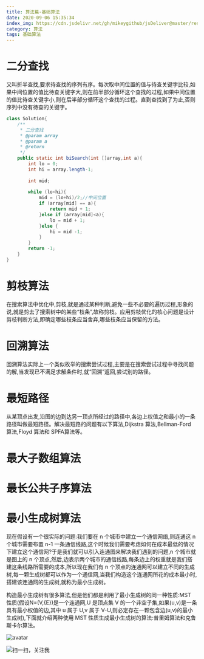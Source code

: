 ```yaml
---
title: 算法篇-基础算法
date: 2020-09-06 15:35:34
index_img: https://cdn.jsdelivr.net/gh/mikeygithub/jsDeliver@master/resource/img/jcsf.png
category: 算法
tags: 基础算法
---
```


# 二分查找

又叫折半查找,要求待查找的序列有序。每次取中间位置的值与待查关键字比较,如果中间位置的值比待查关键字大,则在前半部分循环这个查找的过程,如果中间位置的值比待查关键字小,则在后半部分循环这个查找的过程。直到查找到了为止,否则序列中没有待查的关键字。

````java
class Solution{
    /**
     * 二分查找
     * @param array
     * @param a
     * @return
     */
    public static int biSearch(int []array,int a){
        int lo = 0;
        int hi = array.length-1;
        
        int mid;
        
        while (lo<hi){
            mid = (lo+hi)/2;//中间位置
            if (array[mid] == a){
                return mid + 1;
            }else if (array[mid]<a){
                lo = mid + 1;
            }else {
                hi = mid -1;
            }
        }
        return -1;
    }
}
````


# 剪枝算法

在搜索算法中优化中,剪枝,就是通过某种判断,避免一些不必要的遍历过程,形象的说,就是剪去了搜索树中的某些“枝条”,故称剪枝。应用剪枝优化的核心问题是设计剪枝判断方法,即确定哪些枝条应当舍弃,哪些枝条应当保留的方法。

# 回溯算法

回溯算法实际上一个类似枚举的搜索尝试过程,主要是在搜索尝试过程中寻找问题的解,当发现已不满足求解条件时,就“回溯”返回,尝试别的路径。

# 最短路径

从某顶点出发,沿图的边到达另一顶点所经过的路径中,各边上权值之和最小的一条路径叫做最短路径。解决最短路的问题有以下算法,Dijkstra 算法,Bellman-Ford 算法,Floyd 算法和 SPFA算法等。

# 最大子数组算法

# 最长公共子序算法

# 最小生成树算法

现在假设有一个很实际的问题:我们要在 n 个城市中建立一个通信网络,则连通这 n 个城市需要布置 n-1 一条通信线路,这个时候我们需要考虑如何在成本最低的情况下建立这个通信网?于是我们就可以引入连通图来解决我们遇到的问题,n 个城市就是图上的 n 个顶点,然后,边表示两个城市的通信线路,每条边上的权重就是我们搭建这条线路所需要的成本,所以现在我们有 n 个顶点的连通网可以建立不同的生成树,每一颗生成树都可以作为一个通信网,当我们构造这个连通网所花的成本最小时,搭建该连通网的生成树,就称为最小生成树。

构造最小生成树有很多算法,但是他们都是利用了最小生成树的同一种性质:MST 性质(假设N=(V,{E})是一个连通网,U 是顶点集 V 的一个非空子集,如果(u,v)是一条具有最小权值的边,其中 u 属于 U,v 属于 V-U,则必定存在一颗包含边(u,v)的最小生成树),下面就介绍两种使用 MST 性质生成最小生成树的算法:普里姆算法和克鲁斯卡尔算法。

![avatar](https://cdn.jsdelivr.net/gh/mikeygithub/jsDeliver@master/resource/img/min-tree.png)<br/>


![扫一扫，关注我](https://cdn.jsdelivr.net/gh/mikeygithub/jsDeliver@master/resource/img/wechat.jpg)